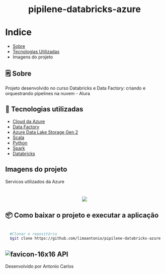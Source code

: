 <h1 align="center">
  pipilene-databricks-azure
</h1>

# Indice
- [Sobre](#-Sobre)
- [Tecnologias Utilizadas](#-tecnologias-utilizadas)
- Imagens do projeto



## 🗒 Sobre


Projeto desenvolvido no curso Databricks e Data Factory: criando e orquestrando pipelines na nuvem - Alura

## 🔗  Tecnologias utilizadas

- [Cloud da Azure](https://azure.microsoft.com/pt-pt/')
- [Data Factory]([https://spring.io/projects/spring-boot](https://azure.microsoft.com/pt-br/products/data-factory)')
- [Azure Data Lake Storage Gen 2]([http://hsqldb.org/](https://learn.microsoft.com/en-us/azure/storage/blobs/data-lake-storage-introduction)')
- [Scala]([https://junit.org/junit5/](https://docs.scala-lang.org/pt-br/tour/tour-of-scala.html)')
- [Python]([https://rest-assured.io/](https://www.python.org/)')
- [Spark]([https://swagger.io/specification/](https://spark.apache.org/)')
- [Databricks]([https://json-schema.org/](https://www.databricks.com/)')

## Imagens  do projeto
Servicos utilizados da Azure
<h1 align="center">
  <img src="src/assets/images/logo.svg">
</h1>

## 📦 Como baixar o projeto e executar a aplicação

```bash

  #Clonar o repositório
  $git clone https://github.com/limaantonio/pipilene-databricks-azure

```

## ![favicon-16x16](https://github.com/heroku/favicon/raw/master/favicon.iconset/icon_16x16.png) API



Desenvolvido por Antonio Carlos
